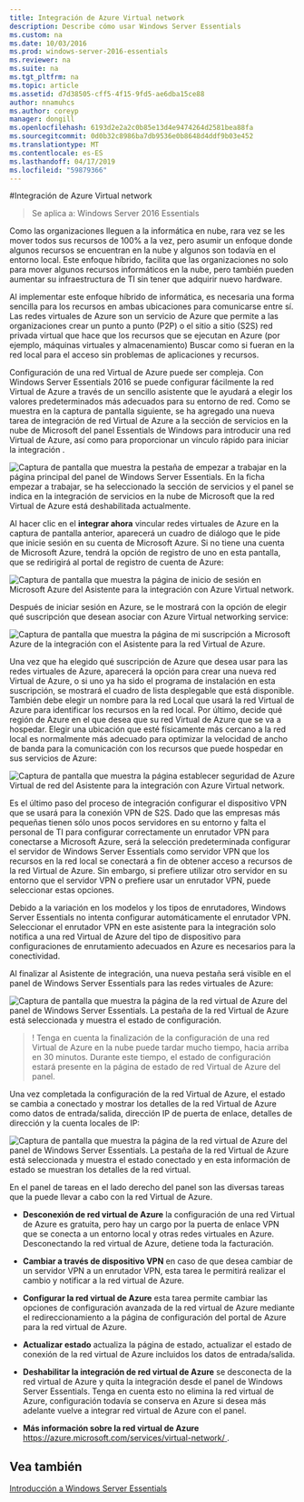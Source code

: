 ```yaml
---
title: Integración de Azure Virtual network
description: Describe cómo usar Windows Server Essentials
ms.custom: na
ms.date: 10/03/2016
ms.prod: windows-server-2016-essentials
ms.reviewer: na
ms.suite: na
ms.tgt_pltfrm: na
ms.topic: article
ms.assetid: d7d38505-cff5-4f15-9fd5-ae6dba15ce88
author: nnamuhcs
ms.author: coreyp
manager: dongill
ms.openlocfilehash: 6193d2e2a2c0b85e13d4e9474264d2581bea88fa
ms.sourcegitcommit: 0d0b32c8986ba7db9536e0b8648d4ddf9b03e452
ms.translationtype: MT
ms.contentlocale: es-ES
ms.lasthandoff: 04/17/2019
ms.locfileid: "59879366"
---
```

#<a name="azure-virtual-network-integration"></a>Integración de Azure Virtual network

>Se aplica a: Windows Server 2016 Essentials

Como las organizaciones lleguen a la informática en nube, rara vez se les mover todos sus recursos de 100% a la vez, pero asumir un enfoque donde algunos recursos se encuentran en la nube y algunos son todavía en el entorno local. Este enfoque híbrido, facilita que las organizaciones no solo para mover algunos recursos informáticos en la nube, pero también pueden aumentar su infraestructura de TI sin tener que adquirir nuevo hardware.

Al implementar este enfoque híbrido de informática, es necesaria una forma sencilla para los recursos en ambas ubicaciones para comunicarse entre sí. Las redes virtuales de Azure son un servicio de Azure que permite a las organizaciones crear un punto a punto (P2P) o el sitio a sitio (S2S) red privada virtual que hace que los recursos que se ejecutan en Azure (por ejemplo, máquinas virtuales y almacenamiento) Buscar como si fueran en la red local para el acceso sin problemas de aplicaciones y recursos.

Configuración de una red Virtual de Azure puede ser compleja. Con Windows Server Essentials 2016 se puede configurar fácilmente la red Virtual de Azure a través de un sencillo asistente que le ayudará a elegir los valores predeterminados más adecuados para su entorno de red. Como se muestra en la captura de pantalla siguiente, se ha agregado una nueva tarea de integración de red Virtual de Azure a la sección de servicios en la nube de Microsoft del panel Essentials de Windows para introducir una red Virtual de Azure, así como para proporcionar un vínculo rápido para iniciar la integración .

![Captura de pantalla que muestra la pestaña de empezar a trabajar en la página principal del panel de Windows Server Essentials. En la ficha empezar a trabajar, se ha seleccionado la sección de servicios y el panel se indica en la integración de servicios en la nube de Microsoft que la red Virtual de Azure está deshabilitada actualmente.](media/azure-virtual-network-1.PNG)

Al hacer clic en el **integrar ahora** vincular redes virtuales de Azure en la captura de pantalla anterior, aparecerá un cuadro de diálogo que le pide que inicie sesión en su cuenta de Microsoft Azure. Si no tiene una cuenta de Microsoft Azure, tendrá la opción de registro de uno en esta pantalla, que se redirigirá al portal de registro de cuenta de Azure:

![Captura de pantalla que muestra la página de inicio de sesión en Microsoft Azure del Asistente para la integración con Azure Virtual network.](media/azure-virtual-network-2.PNG)

Después de iniciar sesión en Azure, se le mostrará con la opción de elegir qué suscripción que desean asociar con Azure Virtual networking service:

![Captura de pantalla que muestra la página de mi suscripción a Microsoft Azure de la integración con el Asistente para la red Virtual de Azure.](media/azure-virtual-network-3.PNG)

Una vez que ha elegido qué suscripción de Azure que desea usar para las redes virtuales de Azure, aparecerá la opción para crear una nueva red Virtual de Azure, o si uno ya ha sido el programa de instalación en esta suscripción, se mostrará el cuadro de lista desplegable que está disponible. También debe elegir un nombre para la red Local que usará la red Virtual de Azure para identificar los recursos en la red local. Por último, decide qué región de Azure en el que desea que su red Virtual de Azure que se va a hospedar. Elegir una ubicación que esté físicamente más cercano a la red local es normalmente más adecuado para optimizar la velocidad de ancho de banda para la comunicación con los recursos que puede hospedar en sus servicios de Azure:

![Captura de pantalla que muestra la página establecer seguridad de Azure Virtual de red del Asistente para la integración con Azure Virtual network.](media/azure-virtual-network-4.PNG)

Es el último paso del proceso de integración configurar el dispositivo VPN que se usará para la conexión VPN de S2S. Dado que las empresas más pequeñas tienen sólo unos pocos servidores en su entorno y falta el personal de TI para configurar correctamente un enrutador VPN para conectarse a Microsoft Azure, será la selección predeterminada configurar el servidor de Windows Server Essentials como servidor VPN que los recursos en la red local se conectará a fin de obtener acceso a recursos de la red Virtual de Azure. Sin embargo, si prefiere utilizar otro servidor en su entorno que el servidor VPN o prefiere usar un enrutador VPN, puede seleccionar estas opciones.

Debido a la variación en los modelos y los tipos de enrutadores, Windows Server Essentials no intenta configurar automáticamente el enrutador VPN. Seleccionar el enrutador VPN en este asistente para la integración solo notifica a una red Virtual de Azure del tipo de dispositivo para configuraciones de enrutamiento adecuados en Azure es necesarios para la conectividad.

Al finalizar al Asistente de integración, una nueva pestaña será visible en el panel de Windows Server Essentials para las redes virtuales de Azure:

![Captura de pantalla que muestra la página de la red virtual de Azure del panel de Windows Server Essentials. La pestaña de la red Virtual de Azure está seleccionada y muestra el estado de configuración.](media/azure-virtual-network-5.PNG)

>! Tenga en cuenta la finalización de la configuración de una red Virtual de Azure en la nube puede tardar mucho tiempo, hacia arriba en 30 minutos. Durante este tiempo, el estado de configuración estará presente en la página de estado de red Virtual de Azure del panel.

Una vez completada la configuración de la red Virtual de Azure, el estado se cambia a conectado y mostrar los detalles de la red Virtual de Azure como datos de entrada/salida, dirección IP de puerta de enlace, detalles de dirección y la cuenta locales de IP:

![Captura de pantalla que muestra la página de la red virtual de Azure del panel de Windows Server Essentials. La pestaña de la red Virtual de Azure está seleccionada y muestra el estado conectado y en esta información de estado se muestran los detalles de la red virtual.](media/azure-virtual-network-6.PNG)

En el panel de tareas en el lado derecho del panel son las diversas tareas que la puede llevar a cabo con la red Virtual de Azure.

-   **Desconexión de red virtual de Azure** la configuración de una red Virtual de Azure es gratuita, pero hay un cargo por la puerta de enlace VPN que se conecta a un entorno local y otras redes virtuales en Azure. Desconectando la red virtual de Azure, detiene toda la facturación.

-   **Cambiar a través de dispositivo VPN** en caso de que desea cambiar de un servidor VPN a un enrutador VPN, esta tarea le permitirá realizar el cambio y notificar a la red virtual de Azure.

-   **Configurar la red virtual de Azure** esta tarea permite cambiar las opciones de configuración avanzada de la red virtual de Azure mediante el redireccionamiento a la página de configuración del portal de Azure para la red virtual de Azure.

-   **Actualizar estado** actualiza la página de estado, actualizar el estado de conexión de la red virtual de Azure incluidos los datos de entrada/salida.

-   **Deshabilitar la integración de red virtual de Azure** se desconecta de la red virtual de Azure y quita la integración desde el panel de Windows Server Essentials. Tenga en cuenta esto no elimina la red virtual de Azure, configuración todavía se conserva en Azure si desea más adelante vuelve a integrar red virtual de Azure con el panel.

-   **Más información sobre la red virtual de Azure** [ https://azure.microsoft.com/services/virtual-network/ ](https://azure.microsoft.com/services/virtual-network/).

<a name="see-also"></a>Vea también
--------
[Introducción a Windows Server Essentials](get-started.md)
